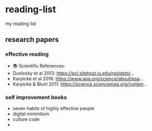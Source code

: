 # reading-list
my reading list 
## research papers
### effective reading
* 📚 Scientific References:
* Dunlosky et al 2013: https://pcl.sitehost.iu.edu/rgoldsto/... 
* Karpicke et al 2016: https://www.apa.org/science/about/psa...
* Karpicke & Blunt 2011: https://science.sciencemag.org/conten...
### self improvement books
* seven habits of highly effective people
* digital minimilism
* culture code
* 
